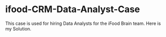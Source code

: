 # ifood-CRM-Data-Analyst-Case
This case is used for hiring Data Analysts for the iFood Brain team. Here is my Solution.
